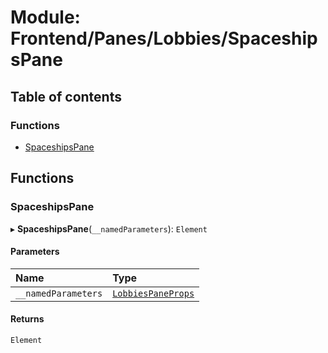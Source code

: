 # Module: Frontend/Panes/Lobbies/SpaceshipsPane

## Table of contents

### Functions

- [SpaceshipsPane](Frontend_Panes_Lobbies_SpaceshipsPane.md#spaceshipspane)

## Functions

### SpaceshipsPane

▸ **SpaceshipsPane**(`__namedParameters`): `Element`

#### Parameters

| Name                | Type                                                                                        |
| :------------------ | :------------------------------------------------------------------------------------------ |
| `__namedParameters` | [`LobbiesPaneProps`](../interfaces/Frontend_Panes_Lobbies_LobbiesUtils.LobbiesPaneProps.md) |

#### Returns

`Element`

